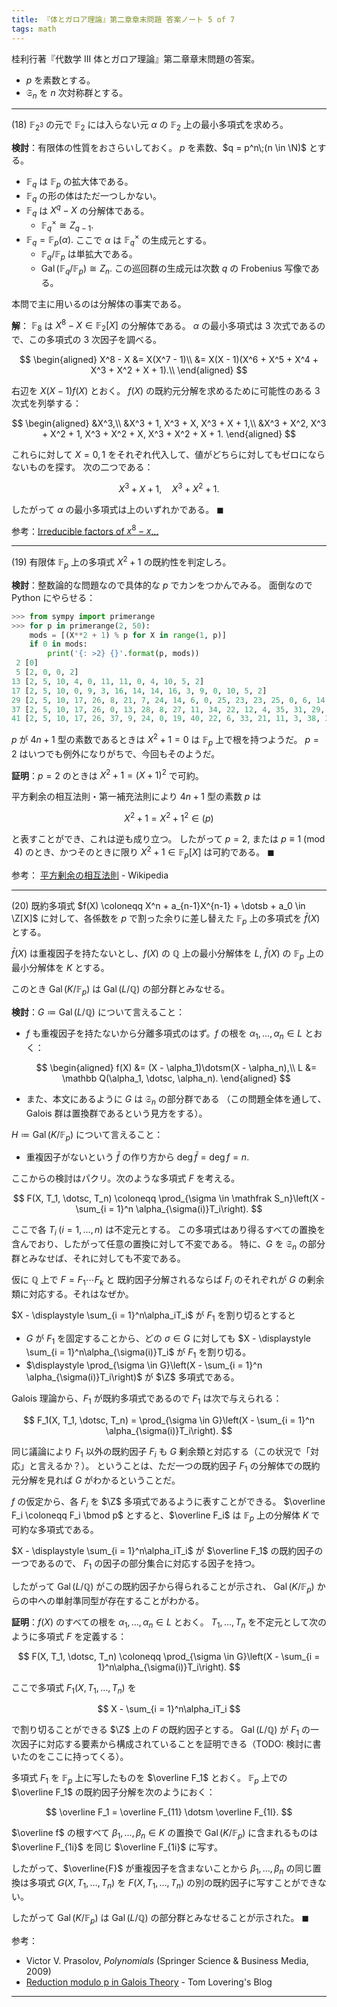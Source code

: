 ```yaml
---
title: 『体とガロア理論』第二章章末問題 答案ノート 5 of 7
tags: math
---
```


桂利行著『代数学 III 体とガロア理論』第二章章末問題の答案。

* $p$ を素数とする。
* $\mathfrak S_n$ を $n$ 次対称群とする。

----

$(18)$ $\mathbb F_{2^3}$ の元で $\mathbb F_2$ には入らない元 $\alpha$
の $\mathbb F_2$ 上の最小多項式を求めろ。

**検討**：有限体の性質をおさらいしておく。
$p$ を素数、$q = p^n\;(n \in \N)$ とする。

* $\mathbb F_q$ は $\mathbb F_p$ の拡大体である。
* $\mathbb F_q$ の形の体はただ一つしかない。
* $\mathbb F_q$ は $X^q - X$ の分解体である。
  * $\mathbb F_q^\times \cong Z_{q - 1}.$
* $\mathbb F_q = \mathbb F_p(\alpha).$ ここで $\alpha$ は
  $\mathbb F_q^\times$ の生成元とする。
  * $\mathbb F_q/\mathbb F_p$ は単拡大である。
  * $\operatorname{Gal}(\mathbb F_q/\mathbb F_p) \cong Z_n.$
    この巡回群の生成元は次数 $q$ の Frobenius 写像である。

本問で主に用いるのは分解体の事実である。

**解**：
$\mathbb F_8$ は $X^8 - X \in \mathbb F_2[X]$ の分解体である。
$\alpha$ の最小多項式は $3$ 次式であるので、この多項式の $3$ 次因子を調べる。

$$
\begin{aligned}
X^8 - X &= X(X^7 - 1)\\
&= X(X - 1)(X^6 + X^5 + X^4 + X^3 + X^2 + X + 1).\\
\end{aligned}
$$

右辺を $X(X - 1)f(X)$ とおく。
$f(X)$ の既約元分解を求めるために可能性のある $3$ 次式を列挙する：

$$
\begin{aligned}
&X^3,\\
&X^3 + 1, X^3 + X, X^3 + X + 1,\\
&X^3 + X^2, X^3 + X^2 + 1, X^3 + X^2 + X, X^3 + X^2 + X + 1.
\end{aligned}
$$

これらに対して $X = 0, 1$ をそれぞれ代入して、値がどちらに対してもゼロにならないものを探す。
次の二つである：

$$
X^3 + X + 1,\quad X^3 + X^2 + 1.
$$

したがって $\alpha$ の最小多項式は上のいずれかである。
$\blacksquare$

参考：[Irreducible factors of $x^8 - x$...](https://math.stackexchange.com/questions/3072331/irreducible-factors-of-x8-x-in-z-2zx)

----

$(19)$ 有限体 $\mathbb F_p$ 上の多項式 $X^2 + 1$ の既約性を判定しろ。

**検討**：整数論的な問題なので具体的な $p$ でカンをつかんでみる。
面倒なので Python にやらせる：

```python
>>> from sympy import primerange
>>> for p in primerange(2, 50):
    mods = [(X**2 + 1) % p for X in range(1, p)]
    if 0 in mods:
        print('{: >2} {}'.format(p, mods))
 2 [0]
 5 [2, 0, 0, 2]
13 [2, 5, 10, 4, 0, 11, 11, 0, 4, 10, 5, 2]
17 [2, 5, 10, 0, 9, 3, 16, 14, 14, 16, 3, 9, 0, 10, 5, 2]
29 [2, 5, 10, 17, 26, 8, 21, 7, 24, 14, 6, 0, 25, 23, 23, 25, 0, 6, 14, 24, 7, 21, 8, 26, 17, 10, 5, 2]
37 [2, 5, 10, 17, 26, 0, 13, 28, 8, 27, 11, 34, 22, 12, 4, 35, 31, 29, 29, 31, 35, 4, 12, 22, 34, 11, 27, 8, 28, 13, 0, 26, 17, 10, 5, 2]
41 [2, 5, 10, 17, 26, 37, 9, 24, 0, 19, 40, 22, 6, 33, 21, 11, 3, 38, 34, 32, 32, 34, 38, 3, 11, 21, 33, 6, 22, 40, 19, 0, 24, 9, 37, 26, 17, 10, 5, 2]
```

$p$ が $4n + 1$ 型の素数であるときは $X^2 + 1 = 0$ は $\mathbb F_p$ 上で根を持つようだ。
$p = 2$ はいつでも例外になりがちで、今回もそのようだ。

**証明**：$p = 2$ のときは $X^2 + 1 = (X + 1)^2$ で可約。

平方剰余の相互法則・第一補充法則により $4n + 1$ 型の素数 $p$ は

$$
X^2 + 1 = X^2 + 1^2 \in (p)
$$

と表すことができ、これは逆も成り立つ。
したがって $p = 2,$ または $p \equiv 1 \pmod 4$
のとき、かつそのときに限り $X^2 + 1 \in \mathbb F_p[X]$ は可約である。
$\blacksquare$

参考：
[平方剰余の相互法則](https://ja.wikipedia.org/wiki/%E5%B9%B3%E6%96%B9%E5%89%B0%E4%BD%99%E3%81%AE%E7%9B%B8%E4%BA%92%E6%B3%95%E5%89%87) - Wikipedia

----

$(20)$ 既約多項式 $f(X) \coloneqq X^n + a_{n-1}X^{n-1} + \dotsb + a_0 \in \Z[X]$
に対して、各係数を $p$ で割った余りに差し替えた $\mathbb F_p$ 上の多項式を
$\bar f(X)$ とする。

$\bar f(X)$ は重複因子を持たないとし、$f(X)$ の $\mathbb Q$ 上の最小分解体を
$L,$ $\bar f(X)$ の $\mathbb F_p$ 上の最小分解体を $K$ とする。

このとき $\operatorname{Gal}(K/\mathbb F_p)$ は
$\operatorname{Gal}(L/\mathbb Q)$ の部分群とみなせる。

**検討**：$G \coloneqq \operatorname{Gal}(L/\mathbb Q)$ について言えること：

* $f$ も重複因子を持たないから分離多項式のはず。$f$ の根を
  $\alpha_1, \dotsc, \alpha_n \in L$ とおく：

  $$
  \begin{aligned}
  f(X) &= (X - \alpha_1)\dotsm(X - \alpha_n),\\
  L &= \mathbb Q(\alpha_1, \dotsc, \alpha_n).
  \end{aligned}
  $$
  
* また、本文にあるように $G$ は $\mathfrak S_n$ の部分群である
  （この問題全体を通して、Galois 群は置換群であるという見方をする）。

$H \coloneqq \operatorname{Gal}(K/\mathbb F_p)$ について言えること：

* 重複因子がないという $\bar f$ の作り方から $\deg \bar f = \deg f = n.$

ここからの検討はパクリ。次のような多項式 $F$ を考える。

$$
F(X, T_1, \dotsc, T_n) \coloneqq
\prod_{\sigma \in \mathfrak S_n}\left(X - \sum_{i = 1}^n \alpha_{\sigma(i)}T_i\right).
$$

ここで各 $T_i\;(i = 1, \dotsc, n)$ は不定元とする。
この多項式はあり得るすべての置換を含んでおり、したがって任意の置換に対して不変である。
特に、$G$ を $\mathfrak{S}_{n}$ の部分群とみなせば、それに対しても不変である。

仮に $\mathbb Q$ 上で $F = F_1\dotsm F_k$ と 既約因子分解されるならば
$F_i$ のそれぞれが $G$ の剰余類に対応する。それはなぜか。

$X - \displaystyle \sum_{i = 1}^n\alpha_iT_i$ が $F_1$ を割り切るとすると

* $G$ が $F_1$ を固定することから、どの $\sigma \in G$ に対しても
  $X - \displaystyle \sum_{i = 1}^n\alpha_{\sigma(i)}T_i$ が $F_1$ を割り切る。
* $\displaystyle \prod_{\sigma \in G}\left(X - \sum_{i = 1}^n \alpha_{\sigma(i)}T_i\right)$
  が $\Z$ 多項式である。

Galois 理論から、$F_1$ が既約多項式であるので $F_1$ は次で与えられる：

$$
F_1(X, T_1, \dotsc, T_n) = \prod_{\sigma \in G}\left(X - \sum_{i = 1}^n \alpha_{\sigma(i)}T_i\right).
$$

同じ議論により $F_1$ 以外の既約因子 $F_i$ も $G$ 剰余類と対応する（この状況で「対応」と言えるか？）。
ということは、ただ一つの既約因子 $F_1$ の分解体での既約元分解を見れば
$G$ がわかるということだ。

$f$ の仮定から、各 $F_i$ を $\Z$ 多項式であるように表すことができる。
$\overline F_i \coloneqq F_i \bmod p$ とすると、$\overline F_i$ は
$\mathbb F_p$ 上の分解体 $K$ で可約な多項式である。

$X - \displaystyle \sum_{i = 1}^n\alpha_iT_i$ が
$\overline F_1$ の既約因子の一つであるので、
$F_1$ の因子の部分集合に対応する因子を持つ。

したがって $\operatorname{Gal}(L/\mathbb Q)$ がこの既約因子から得られることが示され、
$\operatorname{Gal}(K/\mathbb F_p)$ からの中への単射準同型が存在することがわかる。

**証明**：$f(X)$ のすべての根を $\alpha_1, \dotsc, \alpha_n \in L$ とおく。
$T_1, \dotsc, T_n$ を不定元として次のように多項式 $F$ を定義する：

$$
F(X, T_1, \dotsc, T_n) \coloneqq
\prod_{\sigma \in G}\left(X - \sum_{i = 1}^n\alpha_{\sigma(i)}T_i\right).
$$

ここで多項式 $F_1(X, T_1, \dotsc, T_n)$ を

$$
X - \sum_{i = 1}^n\alpha_iT_i
$$

で割り切ることができる $\Z$ 上の $F$ の既約因子とする。
$\operatorname{Gal}(L/\mathbb Q)$ が
$F_1$ の一次因子に対応する要素から構成されていることを証明できる（TODO: 検討に書いたのをここに持ってくる）。

多項式 $F_1$ を $\mathbb F_p$ 上に写したものを $\overline F_1$ とおく。
$\mathbb F_p$ 上での $\overline F_1$ の既約因子分解を次のようにおく：

$$
\overline F_1 = \overline F_{11} \dotsm \overline F_{1l}.
$$

$\overline f$ の根すべて $\beta_1, \dotsc, \beta_n \in K$ の置換で
$\operatorname{Gal}(K/\mathbb F_p)$ に含まれるものは
$\overline F_{1i}$ を同じ $\overline F_{1i}$ に写す。

したがって、$\overline{F}$ が重複因子を含まないことから
$\beta_1, \dotsc, \beta_n$ の同じ置換は多項式
$G(X, T_1, \dotsc, T_n)$ を $F(X, T_1, \dotsc, T_n)$ の別の既約因子に写すことができない。

したがって $\operatorname{Gal}(K/\mathbb F_p)$ は
$\operatorname{Gal}(L/\mathbb Q)$ の部分群とみなせることが示された。
$\blacksquare$

参考：

* Victor V. Prasolov, *Polynomials*
  (Springer Science & Business Media, 2009)
* [Reduction modulo p in Galois Theory](https://tlovering.wordpress.com/2011/05/07/reduction-modulo-p-in-galois-theory/) - Tom Lovering's Blog

----
